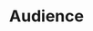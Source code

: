 ---
title: 'Audience'
field: 'dcterms.audience'
slug: 'global-audience'
description: 'A class of entity for whom the resource is intended or useful'
comment: 'select from control list'
required: False
vocabulary: 'vocabulary.txt'
module: 'Form'
cluster: 'Global'
policy: 'Controlled value. Repeat values.'
---